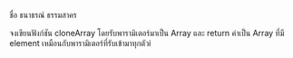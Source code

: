 ชื่อ ธนาธรณ์ ธรรมสาคร 

จงเขียนฟังก์ชัน cloneArray โดยรับพารามิเตอร์มาเป็น Array และ return ค่าเป็น Array ที่มี element เหมือนกับพารามิเตอร์ที่รับเข้ามาทุกตัวi